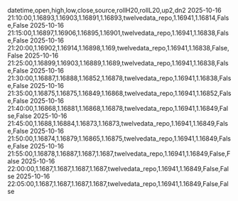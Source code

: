 datetime,open,high,low,close,source,rollH20,rollL20,up2,dn2
2025-10-16 21:10:00,1.16893,1.16903,1.16891,1.16893,twelvedata_repo,1.16941,1.16814,False,False
2025-10-16 21:15:00,1.16897,1.16906,1.16895,1.16901,twelvedata_repo,1.16941,1.16838,False,False
2025-10-16 21:20:00,1.16902,1.16914,1.16898,1.169,twelvedata_repo,1.16941,1.16838,False,False
2025-10-16 21:25:00,1.16899,1.16903,1.16889,1.1689,twelvedata_repo,1.16941,1.16838,False,False
2025-10-16 21:30:00,1.16887,1.16888,1.16852,1.16878,twelvedata_repo,1.16941,1.16838,False,False
2025-10-16 21:35:00,1.16875,1.16875,1.16849,1.16868,twelvedata_repo,1.16941,1.16852,False,False
2025-10-16 21:40:00,1.16868,1.16881,1.16868,1.16878,twelvedata_repo,1.16941,1.16849,False,False
2025-10-16 21:45:00,1.1688,1.16884,1.16873,1.16873,twelvedata_repo,1.16941,1.16849,False,False
2025-10-16 21:50:00,1.16874,1.16879,1.16865,1.16875,twelvedata_repo,1.16941,1.16849,False,False
2025-10-16 21:55:00,1.16878,1.16887,1.1687,1.1687,twelvedata_repo,1.16941,1.16849,False,False
2025-10-16 22:00:00,1.1687,1.1687,1.1687,1.1687,twelvedata_repo,1.16941,1.16849,False,False
2025-10-16 22:05:00,1.1687,1.1687,1.1687,1.1687,twelvedata_repo,1.16941,1.16849,False,False
